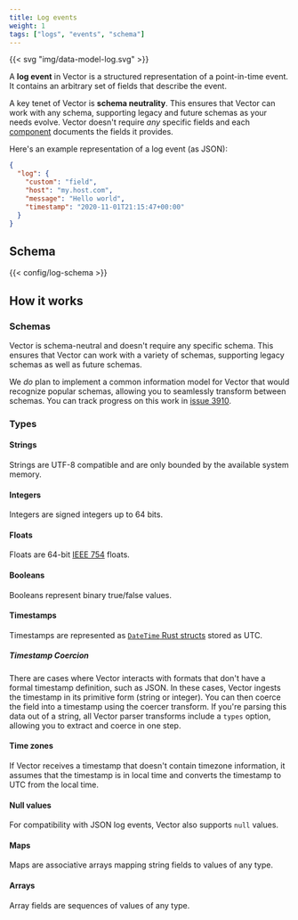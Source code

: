 ```yaml
---
title: Log events
weight: 1
tags: ["logs", "events", "schema"]
---
```


{{< svg "img/data-model-log.svg" >}}

A **log event** in Vector is a structured representation of a point-in-time event. It contains an
arbitrary set of fields that describe the event.

A key tenet of Vector is **schema neutrality**. This ensures that Vector can work with any schema,
supporting legacy and future schemas as your needs evolve. Vector doesn't require *any* specific
fields and each [component][components] documents the fields it provides.

Here's an example representation of a log event (as JSON):

```json
{
  "log": {
    "custom": "field",
    "host": "my.host.com",
    "message": "Hello world",
    "timestamp": "2020-11-01T21:15:47+00:00"
  }
}
```

## Schema

{{< config/log-schema >}}

## How it works

### Schemas

Vector is schema-neutral and doesn't require any specific schema. This ensures that Vector can work
with a variety of schemas, supporting legacy schemas as well as future schemas.

We *do* plan to implement a common information model for Vector that would recognize popular
schemas, allowing you to seamlessly transform between schemas. You can track progress on this work
in [issue 3910][3910].

### Types

#### Strings

Strings are UTF-8 compatible and are only bounded by the available system memory.

#### Integers

Integers are signed integers up to 64 bits.

#### Floats

Floats are 64-bit [IEEE 754][ieee_754] floats.

#### Booleans

Booleans represent binary true/false values.

#### Timestamps

Timestamps are represented as [`DateTime` Rust structs][date_time] stored as UTC.

##### Timestamp Coercion

There are cases where Vector interacts with formats that don't have a formal timestamp definition,
such as JSON. In these cases, Vector ingests the timestamp in its primitive form (string or
integer). You can then coerce the field into a timestamp using the coercer transform. If you're
parsing this data out of a string, all Vector parser transforms include a `types` option, allowing
you to extract and coerce in one step.

#### Time zones

If Vector receives a timestamp that doesn't contain timezone information, it assumes that the
timestamp is in local time and converts the timestamp to UTC from the local time.

#### Null values

For compatibility with JSON log events, Vector also supports `null` values.

#### Maps

Maps are associative arrays mapping string fields to values of any type.

#### Arrays

Array fields are sequences of values of any type.

[3910]: https://github.com/vectordotdev/vector/issues/3910
[components]: /components
[date_time]: https://docs.rs/chrono/latest/chrono/struct.DateTime.html
[ieee_754]: https://en.wikipedia.org/wiki/IEEE_754
